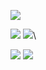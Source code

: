 ![](http://github-profile-summary-cards.vercel.app/api/cards/profile-details?username=Danvace&theme=aura)


![](http://github-profile-summary-cards.vercel.app/api/cards/repos-per-language?username=Danvace&theme=aura)
![](http://github-profile-summary-cards.vercel.app/api/cards/most-commit-language?username=Danvace&theme=aura)\

![](http://github-profile-summary-cards.vercel.app/api/cards/stats?username=Danvace&theme=aura)
![](http://github-profile-summary-cards.vercel.app/api/cards/productive-time?username=Danvace&theme=aura&utcOffset=8)
